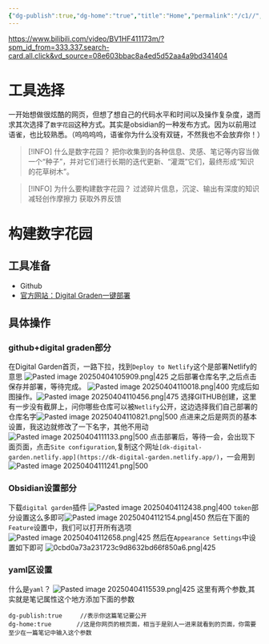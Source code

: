 ```yaml
---
{"dg-publish":true,"dg-home":"true","title":"Home","permalink":"/c1//","tags":["gardenEntry"],"dgPassFrontmatter":true}
---
```



https://www.bilibili.com/video/BV1HF411173m/?spm_id_from=333.337.search-card.all.click&vd_source=08e603bbac8a4ed5d52aa4a9bd341404
# 工具选择

一开始想做很炫酷的网页，但想了想自己的代码水平和时间以及操作复杂度，退而求其次选择了`数字花园`这种方式。其实是obsidian的一种发布方式。因为以前用过语雀，也比较熟悉。（呜呜呜呜，语雀你为什么没有双链，不然我也不会放弃你！）

> [!INFO] 什么是数字花园？
> 把你收集到的各种信息、灵感、笔记等内容当做一个“种子”，并对它们进行长期的迭代更新、“灌溉”它们，最终形成“知识的花草树木”。

> [!INFO] 为什么要构建数字花园？
> 过滤碎片信息，沉淀、输出有深度的知识
> 减轻创作摩擦力
> 获取外界反馈

# 构建数字花园

## 工具准备

- Github
- [官方网站：Digital Graden一键部署](https://dg-docs.ole.dev/advanced/hosting-alternatives/)

## 具体操作

### github+digital graden部分
在Digital Garden首页，一路下拉，找到`Deploy to Netlify`这个是部署Netlify的意思
![Pasted image 20250404105909.png|425](/img/user/PNG/Pasted%20image%2020250404105909.png)
之后部署仓库名字,之后点击保存并部署，等待完成。
![Pasted image 20250404110018.png|400](/img/user/PNG/Pasted%20image%2020250404110018.png)
完成后如图操作。![Pasted image 20250404110456.png|475](/img/user/PNG/Pasted%20image%2020250404110456.png)
选择GITHUB创建，这里有一步没有截屏上，问你哪些仓库可以被`Netlify`公开，这边选择我们自己部署的仓库名字![Pasted image 20250404110821.png|500](/img/user/PNG/Pasted%20image%2020250404110821.png)
点进来之后是网页的基本设置，我这边就修改了一下名字，其他不用动
![Pasted image 20250404111133.png|500](/img/user/PNG/Pasted%20image%2020250404111133.png)
点击部署后，等待一会，会出现下面页面，点击`Site configuration`,复制这个网址`[dk-digital-garden.netlify.app](https://dk-digital-garden.netlify.app/)`，一会用到
![Pasted image 20250404111241.png|500](/img/user/PNG/Pasted%20image%2020250404111241.png)

### Obsidian设置部分

下载`digital garden`插件
![Pasted image 20250404112438.png|400](/img/user/PNG/Pasted%20image%2020250404112438.png)
`token`部分设置这么多即可![Pasted image 20250404112154.png|450](/img/user/PNG/Pasted%20image%2020250404112154.png)
然后在下面的`Feature`设置中，我们可以打开所有选项
![Pasted image 20250404112658.png|425](/img/user/PNG/Pasted%20image%2020250404112658.png)
然后在`Appearance Settings`中设置如下即可
![0cbd0a73a231723c9d8632bd66f850a6.png|425](/img/user/PNG/0cbd0a73a231723c9d8632bd66f850a6.png)
### yaml区设置

什么是`yaml`？
![Pasted image 20250404115539.png|425](/img/user/PNG/Pasted%20image%2020250404115539.png)
这里有两个参数,其实就是笔记属性这个地方添加下面的参数
```
dg-publish:true     //表示你这篇笔记要公开
dg-home:true       //这是你网页的根页面，相当于是别人一进来就看到的页面，你需要至少在一篇笔记中输入这个参数
```